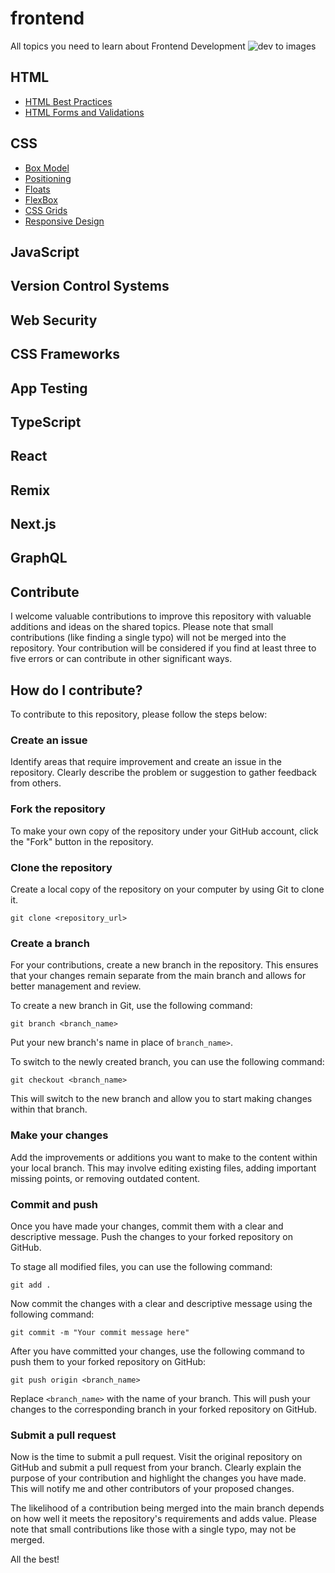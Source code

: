 # frontend
All topics you need to learn about Frontend Development
![dev to images](https://user-images.githubusercontent.com/47534248/236635697-cd9e5b8e-05cd-4746-b94c-6aa9c639d1e6.jpg)


## HTML
- [HTML Best Practices](HTML/html-best-practices.md)
- [HTML Forms and Validations](HTML/html-form-validation.md)



## CSS 
- [Box Model](CSS/box-model.md)
- [Positioning](CSS/css-positioning.md)
- [Floats](CSS/floats.md)
- [FlexBox](CSS/flexbox.md)
- [CSS Grids](CSS/css-grids.md)
- [Responsive Design](CSS/responsive-design.md)

## JavaScript

## Version Control Systems

## Web Security

## CSS Frameworks

## App Testing

## TypeScript

## React

## Remix 

## Next.js

## GraphQL

## Contribute
I welcome valuable contributions to improve this repository with valuable additions and ideas on the shared topics.
Please note that small contributions (like finding a single typo) will not be merged into the repository. Your contribution will be considered if you find at least three to five errors or can contribute in other significant ways.

## How do I contribute?
To contribute to this repository, please follow the steps below:

### Create an issue 
Identify areas that require improvement and create an issue in the repository. Clearly describe the problem or suggestion to gather feedback from others.

### Fork the repository
To make your own copy of the repository under your GitHub account, click the "Fork" button in the repository.

### Clone the repository
Create a local copy of the repository on your computer by using Git to clone it.
```
git clone <repository_url>
```

### Create a branch
For your contributions, create a new branch in the repository. This ensures that your changes remain separate from the main branch and allows for better management and review.

To create a new branch in Git, use the following command:
```
git branch <branch_name>
```
Put your new branch's name in place of `branch_name>`.

To switch to the newly created branch, you can use the following command:

```
git checkout <branch_name>
```
This will switch to the new branch and allow you to start making changes within that branch.

### Make your changes
Add the improvements or additions you want to make to the content within your local branch. This may involve editing existing files, adding important missing points, or removing outdated content.

### Commit and push
Once you have made your changes, commit them with a clear and descriptive message. Push the changes to your forked repository on GitHub.

To stage all modified files, you can use the following command:
   ```
   git add .
   ```

Now commit the changes with a clear and descriptive message using the following command:

   ```
   git commit -m "Your commit message here"
   ```

After you have committed your changes, use the following command to push them to your forked repository on GitHub:

   ```
   git push origin <branch_name>
   ```

Replace `<branch_name>` with the name of your branch. This will push your changes to the corresponding branch in your forked repository on GitHub.


### Submit a pull request
Now is the time to submit a pull request. Visit the original repository on GitHub and submit a pull request from your branch. Clearly explain the purpose of your contribution and highlight the changes you have made. This will notify me and other contributors of your proposed changes.

The likelihood of a contribution being merged into the main branch depends on how well it meets the repository's requirements and adds value. Please note that small contributions like those with a single typo, may not be merged. 

All the best!
